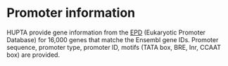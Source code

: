 # Promoter information

HUPTA provide gene information from the [EPD](https://epd.expasy.org/epd/) (Eukaryotic Promoter Database) for 16,000 genes that matche the Ensembl gene IDs.
Promoter sequence, promoter type, promoter ID, motifs (TATA box, BRE, Inr, CCAAT box) are provided.
